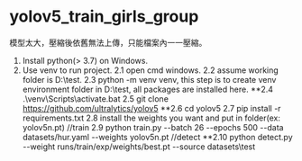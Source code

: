 # yolov5_train_girls_group
模型太大，壓縮後依舊無法上傳，只能檔案內一一壓縮。

1. Install python(> 3.7) on Windows.
2. Use venv to run project.
   2.1 open cmd windows.
   2.2 assume working folder is D:\test.
   2.3 python -m venv venv, this step is to create venv environment folder in D:\test, all packages are installed here.
   **2.4 .\venv\Scripts\activate.bat
   2.5 git clone https://github.com/ultralytics/yolov5
   **2.6 cd yolov5
   2.7 pip install -r requirements.txt
   2.8 install the weights you want and put in folder(ex: yolov5n.pt)
   //train 
   2.9 python train.py  --batch 26 --epochs 500  --data datasets/hur.yaml --weights yolov5n.pt
   //detect
   **2.10 python detect.py --weight runs/train/exp/weights/best.pt  --source datasets\test
